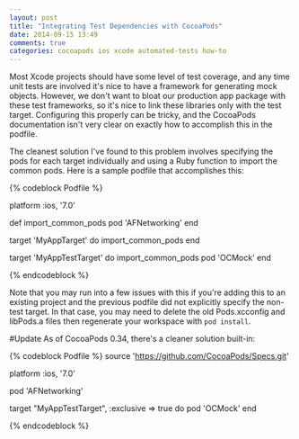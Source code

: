 ```yaml
---
layout: post
title: "Integrating Test Dependencies with CocoaPods"
date: 2014-09-15 13:49
comments: true
categories: cocoapods ios xcode automated-tests how-to
---
```

Most Xcode projects should have some level of test coverage, and any time unit tests are involved it's nice to have a framework for generating mock objects.  However, we don't want to bloat our production app package with these test frameworks, so it's nice to link these libraries only with the test target.  Configuring this properly can be tricky, and the CocoaPods documentation isn't very clear on exactly how to accomplish this in the podfile.

The cleanest solution I've found to this problem involves specifying the pods for each target individually and using a Ruby function to import the common pods.  Here is a sample podfile that accomplishes this:

{% codeblock Podfile %}

platform :ios, '7.0'

def import_common_pods
   pod 'AFNetworking'
end

target 'MyAppTarget' do
   import_common_pods
end

target 'MyAppTestTarget' do
   import_common_pods
   pod 'OCMock'
end 

{% endcodeblock %}

Note that you may run into a few issues with this if you're  adding this to an existing project and the previous podfile did not explicitly specify the non-test target.  In that case, you may need to delete the old Pods.xcconfig and libPods.a files then regenerate your workspace with `pod install`.

#Update
As of CocoaPods 0.34, there's a cleaner solution built-in:

{% codeblock Podfile %}
source 'https://github.com/CocoaPods/Specs.git'

platform :ios, '7.0'

pod 'AFNetworking'

target "MyAppTestTarget", :exclusive => true do
   pod 'OCMock'
end 

{% endcodeblock %}
